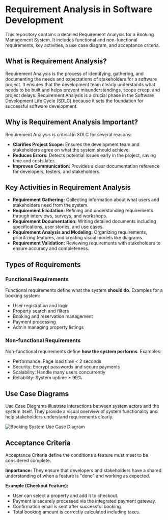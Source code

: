 # Requirement Analysis in Software Development
This repository contains a detailed Requirement Analysis for a Booking Management System. 
It includes functional and non-functional requirements, key activities, a use case diagram, and acceptance criteria.


## What is Requirement Analysis?
Requirement Analysis is the process of identifying, gathering, and documenting the needs and expectations of stakeholders for a software project. 
It ensures that the development team clearly understands what needs to be built and helps prevent misunderstandings, scope creep, and project delays. 
Requirement Analysis is a crucial phase in the Software Development Life Cycle (SDLC) because it sets the foundation for successful software development.

## Why is Requirement Analysis Important?
Requirement Analysis is critical in SDLC for several reasons:

- **Clarifies Project Scope:** Ensures the development team and stakeholders agree on what the system should achieve.
- **Reduces Errors:** Detects potential issues early in the project, saving time and costs later.
- **Improves Communication:** Provides a clear documentation reference for developers, testers, and stakeholders.

## Key Activities in Requirement Analysis
- **Requirement Gathering:** Collecting information about what users and stakeholders need from the system.
- **Requirement Elicitation:** Refining and understanding requirements through interviews, surveys, and workshops.
- **Requirement Documentation:** Writing detailed documents including specifications, user stories, and use cases.
- **Requirement Analysis and Modeling:** Organizing requirements, prioritizing features, and creating visual models like diagrams.
- **Requirement Validation:** Reviewing requirements with stakeholders to ensure accuracy and completeness.

## Types of Requirements

### Functional Requirements
Functional requirements define what the system **should do**. Examples for a booking system:
- User registration and login
- Property search and filters
- Booking and reservation management
- Payment processing
- Admin managing property listings

### Non-functional Requirements
Non-functional requirements define **how the system performs**. Examples:
- Performance: Page load time < 2 seconds
- Security: Encrypt passwords and secure payments
- Scalability: Handle many users concurrently
- Reliability: System uptime ≥ 99%

## Use Case Diagrams
Use Case Diagrams illustrate interactions between system actors and the system itself. They provide a visual overview of system functionality and help stakeholders understand requirements clearly.

![Booking System Use Case Diagram](alx-booking-uc.png)

## Acceptance Criteria
Acceptance Criteria define the conditions a feature must meet to be considered complete.

**Importance:** They ensure that developers and stakeholders have a shared understanding of when a feature is "done" and working as expected.

**Example (Checkout Feature):**
- User can select a property and add it to checkout.
- Payment is securely processed via the integrated payment gateway.
- Confirmation email is sent after successful booking.
- Total booking amount is correctly calculated including taxes.

